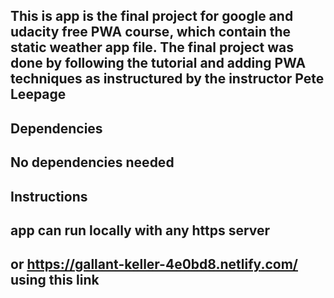 ## This is app is the final project for google and udacity free PWA course, which contain the static weather app file. The final project was done by following the tutorial and adding PWA techniques as instructured by the instructor Pete Leepage

## Dependencies
## No dependencies needed

## Instructions
## app can run locally with any https server
## or https://gallant-keller-4e0bd8.netlify.com/ using this link
